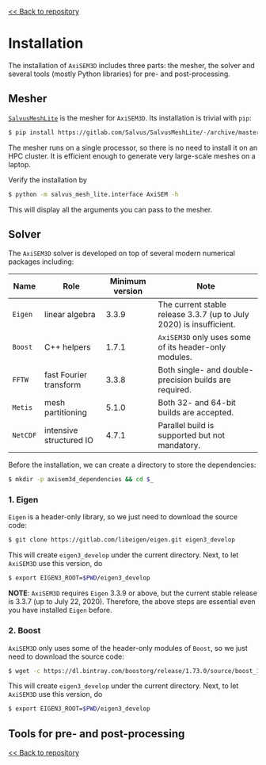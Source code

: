 [<< Back to repository](https://github.com/kuangdai/AxiSEM-3D)


# Installation
The installation of `AxiSEM3D` includes three parts: the mesher, the solver and several tools (mostly Python libraries) for pre- and post-processing. 


## Mesher
[`SalvusMeshLite`](https://gitlab.com/Salvus/SalvusMeshLite) is the mesher for `AxiSEM3D`. Its installation is trivial with `pip`: 
```bash
$ pip install https://gitlab.com/Salvus/SalvusMeshLite/-/archive/master/SalvusMeshLite-master.zip
```
The mesher runs on a single processor, so there is no need to install it on an HPC cluster. It is efficient enough to generate very large-scale meshes on a laptop.

Verify the installation by
```bash
$ python -m salvus_mesh_lite.interface AxiSEM -h
```
This will display all the arguments you can pass to the mesher. 


## Solver

The `AxiSEM3D` solver is developed on top of several modern numerical packages including:

Name|Role|Minimum version|Note
--- | --- | ---|---
`Eigen` | linear algebra | 3.3.9 | The current stable release 3.3.7 (up to July 2020) is insufficient.
`Boost` | C++ helpers | 1.7.1 | `AxiSEM3D` only uses some of its header-only modules.
`FFTW` | fast Fourier transform | 3.3.8 | Both single- and double-precision builds are required.
`Metis` | mesh partitioning | 5.1.0 | Both 32- and 64-bit builds are accepted.
`NetCDF` | intensive structured IO | 4.7.1 | Parallel build is supported but not mandatory.

Before the installation, we can create a directory to store the dependencies:
```bash
$ mkdir -p axisem3d_dependencies && cd $_
```


### 1. Eigen
`Eigen` is a header-only library, so we just need to download the source code:
```bash
$ git clone https://gitlab.com/libeigen/eigen.git eigen3_develop
```
This will create `eigen3_develop` under the current directory. Next, to let `AxiSEM3D` use this version, do
```bash
$ export EIGEN3_ROOT=$PWD/eigen3_develop
``` 

<strong>NOTE</strong>: `AxiSEM3D` requires `Eigen` 3.3.9 or above, but the current stable release is 3.3.7 (up to July 22, 2020). Therefore, the above steps are essential even you have installed `Eigen` before. 


### 2. Boost
`AxiSEM3D` only uses some of the header-only modules of `Boost`, so we just need to download the source code:

```bash
$ wget -c https://dl.bintray.com/boostorg/release/1.73.0/source/boost_1_73_0.tar.bz2 -O - | tar -x
```
This will create `eigen3_develop` under the current directory. Next, to let `AxiSEM3D` use this version, do
```bash
$ export EIGEN3_ROOT=$PWD/eigen3_develop
``` 



## Tools for pre- and post-processing




[<< Back to repository](https://github.com/kuangdai/AxiSEM-3D)
<!--stackedit_data:
eyJoaXN0b3J5IjpbNDc2NjQzNjExLC0yMTE2NjQzODQyLDEyMT
QwMjEyMiwtMTkzMjkyNDI3NiwtNjMzNzc2OTY0LC0xMjc5MzU0
OTE0LDEyMTYxOTcxNDUsLTEzMjcwMjYyNTAsLTEzODE5NzQzNj
gsNDY2ODcwNjgyLC0xNjQ3MDc4OTA5LC0xMzgzNzcwMjA2LC0x
NzQ5MDU4NTA1LDEzNzE4ODg1OCwtMzMyNzk0ODY3LC0xNzM3NT
g1MTk1LC01Mjg5MzU5NjEsMTEwNzA2ODY2MCwtMjEwMDQ3MTY0
NywtMjE2MzIxMjM4XX0=
-->